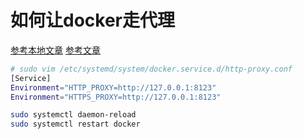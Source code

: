 
# 如何让docker走代理

[参考本地文章](https://github.com/183461750/doc-record/blob/84e35bffe7f0f1fa2a6cf2dbe65cc0292a8c4540/materiel/ai/docker/%E5%A6%82%E4%BD%95%E8%AE%A9docker%E8%B5%B0%E4%BB%A3%E7%90%86.md)
[参考文章](https://neucrack.com/p/286)

```bash
# sudo vim /etc/systemd/system/docker.service.d/http-proxy.conf
[Service]
Environment="HTTP_PROXY=http://127.0.0.1:8123"
Environment="HTTPS_PROXY=http://127.0.0.1:8123"
```

```bash
sudo systemctl daemon-reload
sudo systemctl restart docker

```
